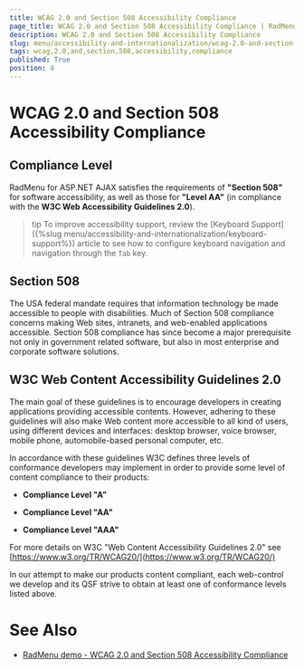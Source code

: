 ```yaml
---
title: WCAG 2.0 and Section 508 Accessibility Compliance
page_title: WCAG 2.0 and Section 508 Accessibility Compliance | RadMenu for ASP.NET AJAX Documentation
description: WCAG 2.0 and Section 508 Accessibility Compliance
slug: menu/accessibility-and-internationalization/wcag-2.0-and-section-508-accessibility-compliance
tags: wcag,2.0,and,section,508,accessibility,compliance
published: True
position: 4
---
```


# WCAG 2.0 and Section 508 Accessibility Compliance



## Compliance Level

RadMenu for ASP.NET AJAX satisfies the requirements of **"Section 508"** for software accessibility, as well as those for **"Level AA"** (in compliance with the **W3C Web Accessibility Guidelines 2.0**).

>tip To improve accessibility support, review the [Keyboard Support]({%slug menu/accessibility-and-internationalization/keyboard-support%}) article to see how to configure keyboard navigation and navigation through the `Tab` key.

## Section 508

The USA federal mandate requires that information technology be made accessible to people with disabilities. Much of Section 508 compliance concerns making Web sites, intranets, and web-enabled applications accessible. Section 508 compliance has since become a major prerequisite not only in government related software, but also in most enterprise and corporate software solutions.

## W3C Web Content Accessibility Guidelines 2.0

The main goal of these guidelines is to encourage developers in creating applications providing accessible contents. However, adhering to these guidelines will also make Web content more accessible to all kind of users, using different devices and interfaces: desktop browser, voice browser, mobile phone, automobile-based personal computer, etc.



In accordance with these guidelines W3C defines three levels of conformance developers may implement in order to provide some level of content compliance to their products:

* **Compliance Level "A"**

* **Compliance Level "AA"**

* **Compliance Level "AAA"**



For more details on W3C "Web Content Accessibility Guidelines 2.0" see [https://www.w3.org/TR/WCAG20/](https://www.w3.org/TR/WCAG20/)

In our attempt to make our products content compliant, each web-control we develop and its QSF strive to obtain at least one of conformance levels listed above.

# See Also

 * [RadMenu demo - WCAG 2.0 and Section 508 Accessibility Compliance](https://demos.telerik.com/aspnet-ajax/menu/examples/accessibility/defaultcs.aspx)
